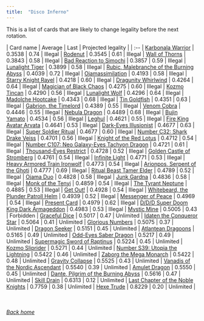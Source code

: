 ```yaml
---
title:  "Disco Inferno"
---
```


This is a list of cards that are likely to change legality before the next rotation.

| Card name | Average | Last | Projected legality |
| :-- |
[Karbonala Warrior](https://db.ygoprodeck.com/card/?search=Karbonala%20Warrior) | 0.3538 | 0.74 | Illegal |
[Rodenut](https://db.ygoprodeck.com/card/?search=Rodenut) | 0.3545 | 0.61 | Illegal |
[Wall of Thorns](https://db.ygoprodeck.com/card/?search=Wall%20of%20Thorns) | 0.3843 | 0.58 | Illegal |
[Bad Reaction to Simochi](https://db.ygoprodeck.com/card/?search=Bad%20Reaction%20to%20Simochi) | 0.3857 | 0.59 | Illegal |
[Lunalight Tiger](https://db.ygoprodeck.com/card/?search=Lunalight%20Tiger) | 0.3899 | 0.58 | Illegal |
[Rubic, Malebranche of the Burning Abyss](https://db.ygoprodeck.com/card/?search=Rubic,%20Malebranche%20of%20the%20Burning%20Abyss) | 0.4039 | 0.72 | Illegal |
[Ojamassimilation](https://db.ygoprodeck.com/card/?search=Ojamassimilation) | 0.4193 | 0.58 | Illegal |
[Starry Knight Rayel](https://db.ygoprodeck.com/card/?search=Starry%20Knight%20Rayel) | 0.4218 | 0.60 | Illegal |
[Dragunity Whirlwind](https://db.ygoprodeck.com/card/?search=Dragunity%20Whirlwind) | 0.4264 | 0.64 | Illegal |
[Magician of Black Chaos](https://db.ygoprodeck.com/card/?search=Magician%20of%20Black%20Chaos) | 0.4275 | 0.60 | Illegal |
[Kozmo Tincan](https://db.ygoprodeck.com/card/?search=Kozmo%20Tincan) | 0.4290 | 0.56 | Illegal |
[Lunalight Wolf](https://db.ygoprodeck.com/card/?search=Lunalight%20Wolf) | 0.4296 | 0.64 | Illegal |
[Madolche Hootcake](https://db.ygoprodeck.com/card/?search=Madolche%20Hootcake) | 0.4343 | 0.68 | Illegal |
[Tin Goldfish](https://db.ygoprodeck.com/card/?search=Tin%20Goldfish) | 0.4351 | 0.63 | Illegal |
[Gabrion, the Timelord](https://db.ygoprodeck.com/card/?search=Gabrion,%20the%20Timelord) | 0.4389 | 0.55 | Illegal |
[Venom Cobra](https://db.ygoprodeck.com/card/?search=Venom%20Cobra) | 0.4446 | 0.55 | Illegal |
[Nebula Dragon](https://db.ygoprodeck.com/card/?search=Nebula%20Dragon) | 0.4489 | 0.68 | Illegal |
[Bujin Yamato](https://db.ygoprodeck.com/card/?search=Bujin%20Yamato) | 0.4534 | 0.56 | Illegal |
[Leghul](https://db.ygoprodeck.com/card/?search=Leghul) | 0.4621 | 0.55 | Illegal |
[Fire King Avatar Arvata](https://db.ygoprodeck.com/card/?search=Fire%20King%20Avatar%20Arvata) | 0.4641 | 0.53 | Illegal |
[Dark-Eyes Illusionist](https://db.ygoprodeck.com/card/?search=Dark-Eyes%20Illusionist) | 0.4677 | 0.63 | Illegal |
[Super Soldier Ritual](https://db.ygoprodeck.com/card/?search=Super%20Soldier%20Ritual) | 0.4677 | 0.60 | Illegal |
[Number C32: Shark Drake Veiss](https://db.ygoprodeck.com/card/?search=Number%20C32:%20Shark%20Drake%20Veiss) | 0.4701 | 0.56 | Illegal |
[Knight of the Red Lotus](https://db.ygoprodeck.com/card/?search=Knight%20of%20the%20Red%20Lotus) | 0.4712 | 0.54 | Illegal |
[Number C107: Neo Galaxy-Eyes Tachyon Dragon](https://db.ygoprodeck.com/card/?search=Number%20C107:%20Neo%20Galaxy-Eyes%20Tachyon%20Dragon) | 0.4721 | 0.61 | Illegal |
[Thousand-Eyes Restrict](https://db.ygoprodeck.com/card/?search=Thousand-Eyes%20Restrict) | 0.4728 | 0.52 | Illegal |
[Golden Castle of Stromberg](https://db.ygoprodeck.com/card/?search=Golden%20Castle%20of%20Stromberg) | 0.4761 | 0.54 | Illegal |
[Infinite Light](https://db.ygoprodeck.com/card/?search=Infinite%20Light) | 0.4771 | 0.53 | Illegal |
[Heavy Armored Train Ironwolf](https://db.ygoprodeck.com/card/?search=Heavy%20Armored%20Train%20Ironwolf) | 0.4773 | 0.54 | Illegal |
[Arionpos, Serpent of the Ghoti](https://db.ygoprodeck.com/card/?search=Arionpos,%20Serpent%20of%20the%20Ghoti) | 0.4777 | 0.69 | Illegal |
[Ritual Beast Tamer Elder](https://db.ygoprodeck.com/card/?search=Ritual%20Beast%20Tamer%20Elder) | 0.4789 | 0.52 | Illegal |
[Ojama Duo](https://db.ygoprodeck.com/card/?search=Ojama%20Duo) | 0.4828 | 0.58 | Illegal |
[Junk Gardna](https://db.ygoprodeck.com/card/?search=Junk%20Gardna) | 0.4836 | 0.58 | Illegal |
[Monk of the Tenyi](https://db.ygoprodeck.com/card/?search=Monk%20of%20the%20Tenyi) | 0.4859 | 0.54 | Illegal |
[The Tyrant Neptune](https://db.ygoprodeck.com/card/?search=The%20Tyrant%20Neptune) | 0.4885 | 0.53 | Illegal |
[Get Out!](https://db.ygoprodeck.com/card/?search=Get%20Out!) | 0.4928 | 0.54 | Illegal |
[Whitebeard, the Plunder Patroll Helm](https://db.ygoprodeck.com/card/?search=Whitebeard,%20the%20Plunder%20Patroll%20Helm) | 0.4939 | 0.52 | Illegal |
[Messenger of Peace](https://db.ygoprodeck.com/card/?search=Messenger%20of%20Peace) | 0.4969 | 0.54 | Illegal |
[Present Card](https://db.ygoprodeck.com/card/?search=Present%20Card) | 0.4979 | 0.62 | Illegal |
[D/D/D Super Doom King Dark Armageddon](https://db.ygoprodeck.com/card/?search=D/D/D%20Super%20Doom%20King%20Dark%20Armageddon) | 0.4983 | 0.53 | Illegal |
[Mystic Mine](https://db.ygoprodeck.com/card/?search=Mystic%20Mine) | 0.5005 | 0.43 | Forbidden |
[Graceful Dice](https://db.ygoprodeck.com/card/?search=Graceful%20Dice) | 0.5017 | 0.47 | Unlimited |
[Idaten the Conqueror Star](https://db.ygoprodeck.com/card/?search=Idaten%20the%20Conqueror%20Star) | 0.5064 | 0.41 | Unlimited |
[Glorious Numbers](https://db.ygoprodeck.com/card/?search=Glorious%20Numbers) | 0.5075 | 0.37 | Unlimited |
[Dragon Seeker](https://db.ygoprodeck.com/card/?search=Dragon%20Seeker) | 0.5151 | 0.45 | Unlimited |
[Atlantean Dragoons](https://db.ygoprodeck.com/card/?search=Atlantean%20Dragoons) | 0.5165 | 0.49 | Unlimited |
[Odd-Eyes Saber Dragon](https://db.ygoprodeck.com/card/?search=Odd-Eyes%20Saber%20Dragon) | 0.5217 | 0.49 | Unlimited |
[Supermagic Sword of Raptinus](https://db.ygoprodeck.com/card/?search=Supermagic%20Sword%20of%20Raptinus) | 0.5224 | 0.45 | Unlimited |
[Kozmo Sliprider](https://db.ygoprodeck.com/card/?search=Kozmo%20Sliprider) | 0.5271 | 0.44 | Unlimited |
[Number S39: Utopia the Lightning](https://db.ygoprodeck.com/card/?search=Number%20S39:%20Utopia%20the%20Lightning) | 0.5422 | 0.46 | Unlimited |
[Zaborg the Mega Monarch](https://db.ygoprodeck.com/card/?search=Zaborg%20the%20Mega%20Monarch) | 0.5422 | 0.48 | Unlimited |
[Gravity Collapse](https://db.ygoprodeck.com/card/?search=Gravity%20Collapse) | 0.5525 | 0.43 | Unlimited |
[Vanadis of the Nordic Ascendant](https://db.ygoprodeck.com/card/?search=Vanadis%20of%20the%20Nordic%20Ascendant) | 0.5540 | 0.39 | Unlimited |
[Amulet Dragon](https://db.ygoprodeck.com/card/?search=Amulet%20Dragon) | 0.5550 | 0.45 | Unlimited |
[Dante, Pilgrim of the Burning Abyss](https://db.ygoprodeck.com/card/?search=Dante,%20Pilgrim%20of%20the%20Burning%20Abyss) | 0.5616 | 0.47 | Unlimited |
[Skill Drain](https://db.ygoprodeck.com/card/?search=Skill%20Drain) | 0.6313 | 0.12 | Unlimited |
[Last Chapter of the Noble Knights](https://db.ygoprodeck.com/card/?search=Last%20Chapter%20of%20the%20Noble%20Knights) | 0.7759 | 0.38 | Unlimited |
[Hexe Trude](https://db.ygoprodeck.com/card/?search=Hexe%20Trude) | 0.8229 | 0.20 | Unlimited |

<br>

###### [Back home](index)